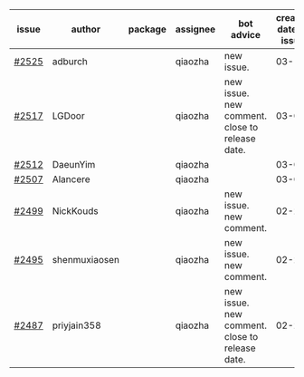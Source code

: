 | issue | author | package | assignee | bot advice | created date of issue | target release date | date from target |
| ------ | ------ | ------ | ------ | ------ | ------ | ------ | :-----: |
| [#2525](https://github.com/Azure/sdk-release-request/issues/2525) | adburch |  | qiaozha | new issue. | 03-11 | 03-21 |  |
| [#2517](https://github.com/Azure/sdk-release-request/issues/2517) | LGDoor |  | qiaozha | new issue. new comment. close to release date.  | 03-09 | 03-14 | 0 |
| [#2512](https://github.com/Azure/sdk-release-request/issues/2512) | DaeunYim |  | qiaozha |  | 03-03 | 03-07 |  |
| [#2507](https://github.com/Azure/sdk-release-request/issues/2507) | Alancere |  | qiaozha |  | 03-03 | 03-17 |  |
| [#2499](https://github.com/Azure/sdk-release-request/issues/2499) | NickKouds |  | qiaozha | new issue. new comment. | 02-25 | 03-02 |  |
| [#2495](https://github.com/Azure/sdk-release-request/issues/2495) | shenmuxiaosen |  | qiaozha | new issue. new comment. | 02-25 | 03-01 |  |
| [#2487](https://github.com/Azure/sdk-release-request/issues/2487) | priyjain358 |  | qiaozha | new issue. new comment. close to release date.  | 02-25 | 03-14 | 0 |
